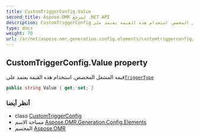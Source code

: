 ```yaml
---
title: CustomTriggerConfig.Value
second_title: Aspose.OMR لمرجع .NET API
description: CustomTriggerConfig ملكية. قيمة المشغل المخصص. استخدام هذه القيمة يعتمد علىTriggerType
type: docs
weight: 70
url: /ar/net/aspose.omr.generation.config.elements/customtriggerconfig/value/
---
```

## CustomTriggerConfig.Value property

قيمة المشغل المخصص. استخدام هذه القيمة يعتمد على[`TriggerType`](../triggertype/)

```csharp
public string Value { get; set; }
```

### أنظر أيضا

* class [CustomTriggerConfig](../)
* مساحة الاسم [Aspose.OMR.Generation.Config.Elements](../../customtriggerconfig/)
* المجسم [Aspose.OMR](../../../)


